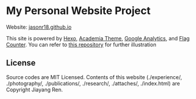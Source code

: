 # My Personal Website Project

Website: [jasonr18.github.io](https://jasonr18.github.io/)

This site is powered by [Hexo](https://hexo.io/), [Academia Theme](https://github.com/PhosphorW/hexo-theme-academia), [Google Analytics](https://analytics.google.com), and [Flag Counter](https://s05.flagcounter.com/index.html). You can refer to [this repository](https://github.com/PhosphorW/hexo-theme-academia) for further illustration

## License
Source codes are MIT Licensed. Contents of this website (./experience/, ./photography/, ./publications/, ./research/, ./attaches/, ./index.html) are Copyright Jiayang Ren. 


